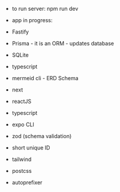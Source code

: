 - to run server: npm run dev

- app in progress:


- Fastify
- Prisma - it is an ORM - updates database 
- SQLite
- typescript
- mermeid cli - ERD Schema
- next
- reactJS
- typescript
- expo CLI
- zod (schema validation)
- short unique ID
- tailwind
- postcss
- autoprefixer
